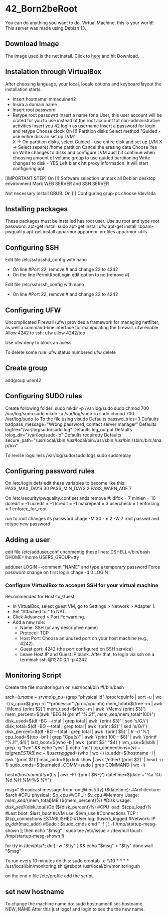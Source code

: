 # 42_Born2beRoot
You can do anything you want to do. Virtual Machine, this is your world!
This server was made using Debian 13.

## Download Image
The image used is the net install. Click to [here](https://www.debian.org/) and hit Download.

## Instalation through VirtualBox
After choosing language, your local, locale options and keyboard layout the installation starts.
- Insert hostname: mmaquine42
- Insira a domain name
- Insert root password
- Retype root passowrd
Insert a name for a User, this user account will be crated for you to use instead of the root account fot non-administrative activities
Insert you 42 login as username
Insert a password for login and retype
Choose clock
On [!] Partition disks
Select method "Guided - use entire disk an set up LVM"  
X -> On partition disks, select Guided - use entire disk and set up LVM
X -> Select separet /home partition
Cancel the erasing data
Choose Yes on Write changes to disks and configure LVM
Just hit continue when choosing amount of volume group to use guided partitioning
Write changes to disk - YES
Left blank htt proxy information. It will start configuring apt

[IMPORTANT STEP]
On [!] Software selection unmark all Debian desktop environment
Mark WEB SERVER and SSH SERVER

Not necessary install GRUB. On [!] Configuring grup-pc choose /dev/sda

## Installing packages
These packages must be installed has root user. Use su root and type root password:
apt-get install sudo
apt-get install ufw
apt-get install libpam-pwquality
apt-get install apparmor apparmor-profiles apparmor-utils

## Configuring SSH
Edit file /etc/ssh/sshd_config with nano
- On line #Port 22, remove # and change 22 to 4242
- On the line PermitRootLogin edit option to no (remove #)

Edit file /etc/ssh/ssh_config with nano
- On line #Port 22, remove # and change 22 to 4242

## Configuring UFW
Uncomplicated Firewall (ufw) provides a framework for managing netfilter, as well a command-line interface for manipulating the firewall.
ufw enable
Allow 4242 to ssh:
ufw allow 4242/tcp

Use ufw deny <port> to block an acess

To delete some rule:
ufw status numbered
ufw delete <number>

## Create group
addgroup user42

## Configuring SUDO rules
Create following folder:
sudo mkdir -p /var/log/sudo
sudo chmod 700 /var/log/sudo
sudo mkdir -p /var/log/sudo-io
sudo chmod 700 /var/log/sudo-io
To the file using visudo
Defaults	passwd_tries=3
Defaults	badpass_message="Wrong password, contact server manager"
Defaults	logfile="/var/log/sudo/sudo.log"
Defaults	log_output
Defaults	iolog_dir="/var/log/sudo-io"
Defaults	requiretty
Defaults	secure_path="/usr/local/sbin:/usr/local/bin:/usr/sbin:/usr/bin:/sbin:/bin:/snap/bin"

To revise logs:
less /var/log/sudo/sudo.logs
sudo sudoreplay <ID>
## Configuring password rules
On /etc/login.defs edit these variables to become like this:
PASS_MAX_DAYS	30
PASS_MIN_DAYS	2
PASS_WARN_AGE	7

On /etc/security/pwquality.conf set ands remove #:
difok = 7
minlen = 10
dcredit = -1
ucredit = -1
lcredit = -1
maxrepeat = 3
usercheck = 1
enforcing = 1
enforce_for_root

run to root changes its password
chage -M 30 -m 2 -W 7 root
passwd
and retype new password

## Adding a user
edit file /etc/adduser.conf uncomentig these lines:
DSHELL=/bin/bash
DHOME=/home
USERS_GROUP=tty

adduser LOGIN --comment "NAME"
and type a temporary password
Force password change on first login
chage -d 0 LOGIN

### Configure VirtualBox to accepet SSH for your virtual machine
Recommended for Host-to_Guest
- In VirtualBox, select guest VM, go to Settings > Network > Adapter 1.
- Set "Attached to:" to NAT.
- Click Advanced > Port Forwarding.
- Add a new rule:
	- Name: SSH (or any descriptive name)
	- Protocol: TCP
	- Host Port: Choose an unused port on your host machine (e.g., 4242).
	- Guest port: 4242 (the port configured on SSH service)
	- Leave Host IP and Guest IP blank.
After that, to login via ssh on a terminal:
ssh <user>@127.0.0.1 -p 4242

## Monitoring Script
Create the file monitoring.sh on /usr/local/bin
#!/bin/bash

arch=$(uname -srvmo)
p_cpu=$(grep "physical id" /proc/cpuinfo | sort -u | wc -l)
v_cpu=$(grep -c "^processor" /proc/cpuinfo)
mem_total=$(free -m | awk '/Mem:/ {print $2}')
mem_used=$(free -m | awk '/Mem:/ {print $3}')
mem_percent=$(awk "BEGIN {printf \"%.2f\", $mem_used/$mem_total*100}")
disk_used=$(df -BG --total | grep total | awk '{print $3}' | sed 's/G//')
disk_total=$(df -BG --total | grep total | awk '{print $2}' | sed 's/G//')
disk_percent=$(df -BG --total | grep total | awk '{print $5}' | tr -d '%')
cpu_load=$(top -bn1 | grep "Cpu(s)" | awk '{print 100 - $8}' | awk '{printf "%.1f", $1}')
last_boot=$(who -b | awk '{print $3" "$4}')
lvm_use=$(lsblk | grep -q "lvm" && echo "yes" || echo "no")
tcp_connections=$(ss -ta | grep ESTAB | wc -l)
users_logged=$(who | wc -l)
ip_addr=$(hostname -I | awk '{print $1}')
mac_addr=$(ip link show | awk '/ether/ {print $2}' | head -n 1)
sudo_cmds=$(journalctl _COMM=sudo | grep COMMAND | wc -l)

host=$(hostname)
tty=$(tty | awk -F/ '{print $NF}')
datetime=$(date +"%a %b %d %H:%M:%S %Y")

msg="
Broadcast message from root@$host ($tty) ($datetime):
	#Architecture: $arch
	#CPU physical : $p_cpu
	#vCPU : $v_cpu
	#Memory Usage: $mem_used/${mem_total}MB (${mem_percent}%)
	#Disk Usage: ${disk_used}/${disk_total}Gb (${disk_percent}%)
	#CPU load: ${cpu_load}%
	#Last boot: $last_boot
	#LVM use: $lvm_use
	#Connections TCP : $tcp_connections ESTABLISHED
	#User log: $users_logged
	#Network: IP $ip_addr ($mac_addr)
	#Sudo : $sudo_cmds cmd
"
if [ ! -f /tmp/startup-mesg-shown ]; then
	echo "$msg" | sudo tee  /etc/issue > /dev/null
        touch /tmp/startup-mesg-shown
fi

for	tty in /dev/pts/*; do
	[ -w "$tty" ] && echo "$msg" > "$tty"
done
wall "$msg"

To run every 10 minutes do this:
sudo crontab -e
*/10 * * * *	/usr/local/bin/monitoring.sh
@reboot			/usr/local/bin/monitoring.sh

on the end o file /etc/profile add the script

## set new hostname
To change the machine name do:
sudo hostnamectl set-hostname NEW_NAME
After this just logof and login to see the the new name.